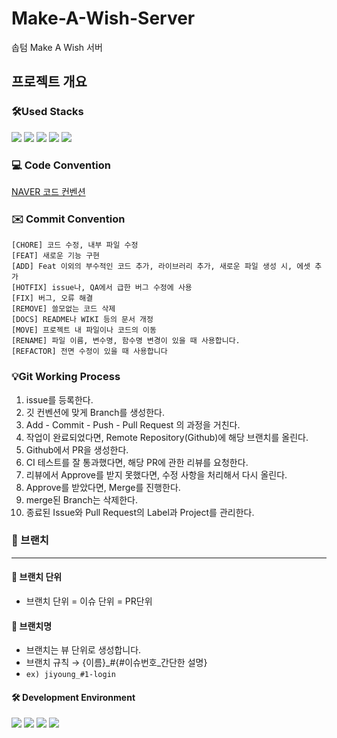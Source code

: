 # Make-A-Wish-Server
솝텀 Make A Wish 서버

## 프로젝트 개요

### 🛠Used Stacks
<img src="https://img.shields.io/badge/Spring Boot-6DB33F?style=flat-square&logo=Spring Boot&logoColor=white"/>&nbsp;<img src="https://img.shields.io/badge/IntelliJ IDEA-000000?style=flat-square&logo=IntelliJ IDEA&logoColor=white"/>&nbsp;<img src="https://img.shields.io/badge/Thymeleaf-005F0F?style=flat-square&logo=Thymeleaf&logoColor=005F0F"/>&nbsp;<img src="https://img.shields.io/badge/Java-007396?style=flat-square&logo=Java&logoColor=white"/>&nbsp;<img src="https://img.shields.io/badge/SpringDataJPA-007396?style=flat-square&logo=SpringDataJPA&logoColor=6DB33F"/>&nbsp;


### 💻 Code Convention
[NAVER 코드 컨벤션](https://naver.github.io/hackday-conventions-java/) 


### ✉️ Commit Convention

```
[CHORE] 코드 수정, 내부 파일 수정 
[FEAT] 새로운 기능 구현 
[ADD] Feat 이외의 부수적인 코드 추가, 라이브러리 추가, 새로운 파일 생성 시, 에셋 추가
[HOTFIX] issue나, QA에서 급한 버그 수정에 사용
[FIX] 버그, 오류 해결
[REMOVE] 쓸모없는 코드 삭제 
[DOCS] README나 WIKI 등의 문서 개정
[MOVE] 프로젝트 내 파일이나 코드의 이동 
[RENAME] 파일 이름, 변수명, 함수명 변경이 있을 때 사용합니다. 
[REFACTOR] 전면 수정이 있을 때 사용합니다 
```

### 💡Git Working Process
1. issue를 등록한다.
2. 깃 컨벤션에 맞게 Branch를 생성한다.
3. Add - Commit - Push - Pull Request 의 과정을 거친다.
3. 작업이 완료되었다면, Remote Repository(Github)에 해당 브랜치를 올린다.
4. Github에서 PR을 생성한다.
5. CI 테스트를 잘 통과했다면, 해당 PR에 관한 리뷰를 요청한다.
6. 리뷰에서 Approve를 받지 못했다면, 수정 사항을 처리해서 다시 올린다. 
7. Approve를 받았다면, Merge를 진행한다.
8. merge된 Branch는 삭제한다.
9. 종료된 Issue와 Pull Request의 Label과 Project를 관리한다.

### 🌴 브랜치
---
#### 📌 브랜치 단위
- 브랜치 단위 = 이슈 단위 = PR단위

#### 📌 브랜치명
- 브랜치는 뷰 단위로 생성합니다.
- 브랜치 규칙 → {이름}_#{#이슈번호_간단한 설명}
- `ex) jiyoung_#1-login`

#### 🛠 Development Environment
<p align="left">
<img src ="https://img.shields.io/badge/Thymeleaf-5.0-005F0F">
<img src ="https://img.shields.io/badge/SpringBoot-13.3-6DB33F">
<img src ="https://img.shields.io/badge/SpringDataJPA-15.0-6DB33F">
<img src ="https://img.shields.io/badge/Java-17.0-white">
